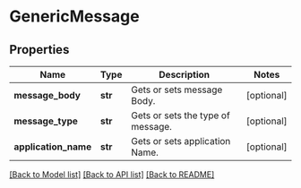 # GenericMessage

## Properties
Name | Type | Description | Notes
------------ | ------------- | ------------- | -------------
**message_body** | **str** | Gets or sets message Body. | [optional] 
**message_type** | **str** | Gets or sets the type of message. | [optional] 
**application_name** | **str** | Gets or sets application Name. | [optional] 

[[Back to Model list]](../README.md#documentation-for-models) [[Back to API list]](../README.md#documentation-for-api-endpoints) [[Back to README]](../README.md)


